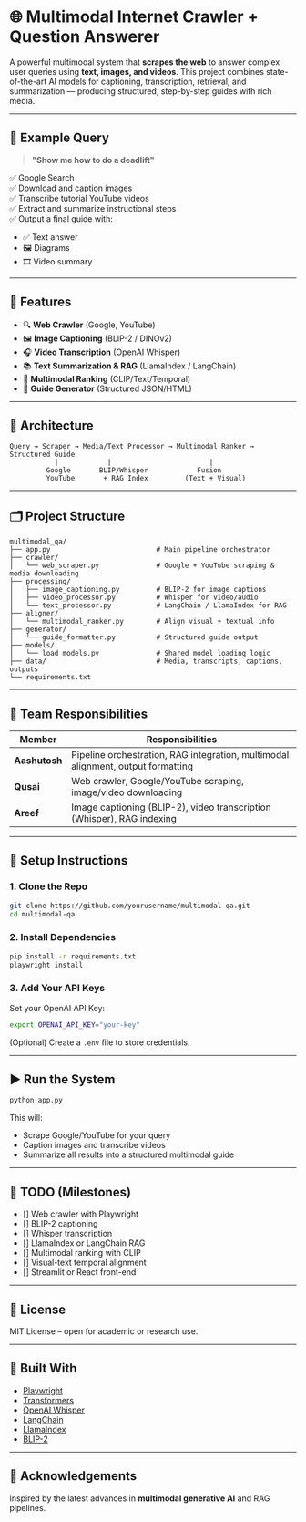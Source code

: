 
# 🌐 Multimodal Internet Crawler + Question Answerer

A powerful multimodal system that **scrapes the web** to answer complex user queries using **text, images, and videos**. This project combines state-of-the-art AI models for captioning, transcription, retrieval, and summarization — producing structured, step-by-step guides with rich media.

---

## 🧠 Example Query

> **"Show me how to do a deadlift"**

✅ Google Search  
✅ Download and caption images  
✅ Transcribe tutorial YouTube videos  
✅ Extract and summarize instructional steps  
✅ Output a final guide with:  
- ✅ Text answer  
- 🖼️ Diagrams  
- 🎞️ Video summary  

---

## 🚀 Features

- 🔍 **Web Crawler** (Google, YouTube)
- 🖼️ **Image Captioning** (BLIP-2 / DINOv2)
- 🎧 **Video Transcription** (OpenAI Whisper)
- 📚 **Text Summarization & RAG** (LlamaIndex / LangChain)
- 🧠 **Multimodal Ranking** (CLIP/Text/Temporal)
- 📘 **Guide Generator** (Structured JSON/HTML)

---

## 🧱 Architecture

```
Query → Scraper → Media/Text Processor → Multimodal Ranker → Structured Guide
           |            |                        |
         Google       BLIP/Whisper            Fusion
         YouTube       + RAG Index         (Text + Visual)
```

---

## 🗂️ Project Structure

```
multimodal_qa/
├── app.py                          # Main pipeline orchestrator
├── crawler/
│   └── web_scraper.py              # Google + YouTube scraping & media downloading
├── processing/
│   ├── image_captioning.py         # BLIP-2 for image captions
│   ├── video_processor.py          # Whisper for video/audio
│   └── text_processor.py           # LangChain / LlamaIndex for RAG
├── aligner/
│   └── multimodal_ranker.py        # Align visual + textual info
├── generator/
│   └── guide_formatter.py          # Structured guide output
├── models/
│   └── load_models.py              # Shared model loading logic
├── data/                           # Media, transcripts, captions, outputs
└── requirements.txt
```

---

## 👥 Team Responsibilities

| Member         | Responsibilities                                                   |
|----------------|--------------------------------------------------------------------|
| **Aashutosh** | Pipeline orchestration, RAG integration, multimodal alignment, output formatting |
| **Qusai**     | Web crawler, Google/YouTube scraping, image/video downloading      |
| **Areef**     | Image captioning (BLIP-2), video transcription (Whisper), RAG indexing |

---

## 🧪 Setup Instructions

### 1. Clone the Repo

```bash
git clone https://github.com/yourusername/multimodal-qa.git
cd multimodal-qa
```

### 2. Install Dependencies

```bash
pip install -r requirements.txt
playwright install
```

### 3. Add Your API Keys

Set your OpenAI API Key:

```bash
export OPENAI_API_KEY="your-key"
```

(Optional) Create a `.env` file to store credentials.

---

## ▶️ Run the System

```bash
python app.py
```

This will:
- Scrape Google/YouTube for your query
- Caption images and transcribe videos
- Summarize all results into a structured multimodal guide

---

## 📌 TODO (Milestones)

- [] Web crawler with Playwright
- [] BLIP-2 captioning
- [] Whisper transcription
- [] LlamaIndex or LangChain RAG
- [] Multimodal ranking with CLIP
- [] Visual-text temporal alignment
- [] Streamlit or React front-end

---

## 📄 License

MIT License – open for academic or research use.

---

## 🤖 Built With

- [Playwright](https://playwright.dev/)
- [Transformers](https://huggingface.co)
- [OpenAI Whisper](https://github.com/openai/whisper)
- [LangChain](https://github.com/langchain-ai/langchain)
- [LlamaIndex](https://www.llamaindex.ai/)
- [BLIP-2](https://github.com/salesforce/LAVIS)

---

## 🙌 Acknowledgements

Inspired by the latest advances in **multimodal generative AI** and RAG pipelines.
